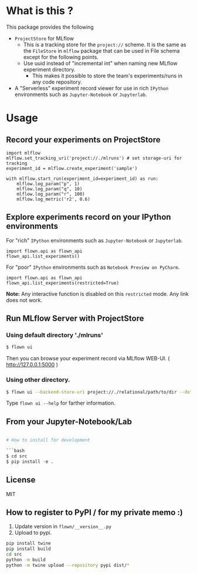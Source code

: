 # What is this ?

This package provides the following
- `ProjectStore` for MLflow
    - This is a tracking store for the `project://` scheme. It is the same as the `FileStore` in `mlflow` package that can be used in File schema except for the following points.
    - Use uuid instead of "incremental int" when naming new MLflow experiment directory.
        - This makes it possible to store the team's experiments/runs in any code repository.
- A "Serverless" experiment record viewer for use in rich `IPython` environments such as `Jupyter-Notebook` or `Jupyterlab`.


# Usage

## Record your experiments on ProjectStore

```jupyterpython
import mlflow
mlflow.set_tracking_uri('project://./mlruns') # set storage-uri for tracking
experiment_id = mlflow.create_experiment('sample')

with mlflow.start_run(experiment_id=experiment_id) as run:
    mlflow.log_param("p", 1)
    mlflow.log_param("q", 10)
    mlflow.log_param("r", 100)
    mlflow.log_metric('r2', 0.6)
```

## Explore experiments record on your IPython environments

For "rich" `IPython` environments such as `Jupyter-Notebook` or `Jupyterlab`.

```jupyterpython
import flown.api as flown_api
flown_api.list_experiments()
```

For "poor" `IPython` environments such as `Notebook Preview on PyCharm`. 

```jupyterpython
import flown.api as flown_api
flown_api.list_experiments(restricted=True)
```

**Note:** Any interactive function is disabled on this `restricted` mode. Any link does not work.

## Run MLflow Server with ProjectStore

### Using default directory './mlruns' 

```bash
$ flown ui
```

Then you can browse your experiment record via MLflow WEB-UI. ( http://127.0.0.1:5000 )

### Using other directory. 

```bash
$ flown ui --backend-store-uri project://./relational/path/to/dir --default-artifact-root s3://your-bucket/prefix-key
```

Type `flown ui --help` for farther information.



## From your Jupyter-Notebook/Lab

```python code cell

# How to install for development

```bash
$ cd src
$ pip install -e .
```

## License
MIT


## How to register to PyPI / for my private memo :)

1. Update version in `flown/__version__.py`
2. Upload to pypi.

```bash
pip install twine
pip install build
cd src
python -m build 
python -m twine upload --repository pypi dist/*
```
